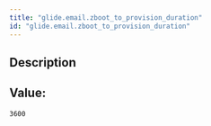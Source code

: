 ```yaml
---
title: "glide.email.zboot_to_provision_duration"
id: "glide.email.zboot_to_provision_duration"
---
```

## Description



## Value: 
```
3600
```